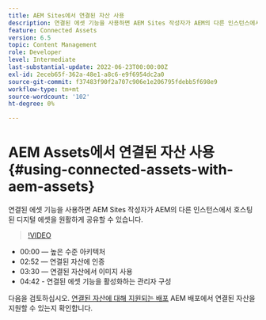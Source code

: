 ```yaml
---
title: AEM Sites에서 연결된 자산 사용
description: 연결된 에셋 기능을 사용하면 AEM Sites 작성자가 AEM의 다른 인스턴스에서 호스팅된 디지털 에셋을 원활하게 공유할 수 있습니다.
feature: Connected Assets
version: 6.5
topic: Content Management
role: Developer
level: Intermediate
last-substantial-update: 2022-06-23T00:00:00Z
exl-id: 2eceb65f-362a-48e1-a8c6-e9f6954dc2a0
source-git-commit: f37483f90f2a707c906e1e206795fdebb5f698e9
workflow-type: tm+mt
source-wordcount: '102'
ht-degree: 0%

---
```


# AEM Assets에서 연결된 자산 사용{#using-connected-assets-with-aem-assets}

연결된 에셋 기능을 사용하면 AEM Sites 작성자가 AEM의 다른 인스턴스에서 호스팅된 디지털 에셋을 원활하게 공유할 수 있습니다.

>[!VIDEO](https://video.tv.adobe.com/v/26060?quality=12&learn=on)

* 00:00 — 높은 수준 아키텍처
* 02:52 — 연결된 자산에 인증
* 03:30 — 연결된 자산에서 이미지 사용
* 04:42 - 연결된 에셋 기능을 활성화하는 관리자 구성

다음을 검토하십시오. [연결된 자산에 대해 지원되는 배포](https://experienceleague.adobe.com/docs/experience-manager-65/assets/using/use-assets-across-connected-assets-instances.html#prerequisites) AEM 배포에서 연결된 자산을 지원할 수 있는지 확인합니다.
